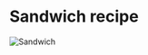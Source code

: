# Sandwich recipe

![Sandwich]( https://www.google.com/imgres?imgurl=https%3A%2F%2Fwww.thebigsweettooth.com%2Fwp-content%2Fuploads%2F2020%2F09%2F6.-Mortadella-Sandwich.jpg&imgrefurl=https%3A%2F%2Fwww.thebigsweettooth.com%2Fmortadella-sandwich%2F&tbnid=mOYLi1XGxWsCwM&vet=12ahUKEwjezYe9mq3wAhVTTCsKHYXdCVkQMygTegUIARCoAg..i&docid=FNn-yISkdzcYgM&w=600&h=900&q=sandwich&ved=2ahUKEwjezYe9mq3wAhVTTCsKHYXdCVkQMygTegUIARCoAg )
